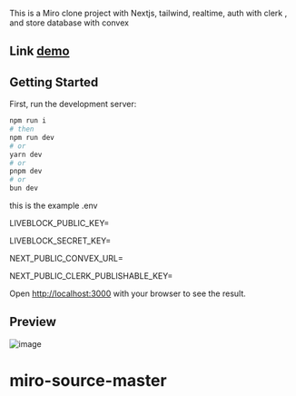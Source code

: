This is a Miro clone project with Nextjs, tailwind, realtime, auth with clerk , and store database with convex
## Link [demo](https://miro-source-master-6mqc.vercel.app)


## Getting Started

First, run the development server:

```bash
npm run i
# then
npm run dev
# or
yarn dev
# or
pnpm dev
# or
bun dev
```

this is the example .env

LIVEBLOCK_PUBLIC_KEY=

LIVEBLOCK_SECRET_KEY=

NEXT_PUBLIC_CONVEX_URL=

NEXT_PUBLIC_CLERK_PUBLISHABLE_KEY=



Open [http://localhost:3000](http://localhost:3000) with your browser to see the result.

## Preview


![image](https://github.com/NguyenDucHung20002/miro-source-master/assets/102849103/0d4d5324-0f75-4433-98e3-b6853178c13e)






# miro-source-master
